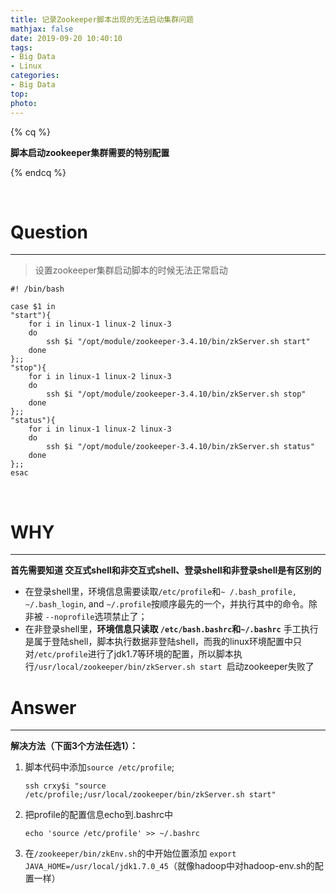 ```yaml
---
title: 记录Zookeeper脚本出现的无法启动集群问题
mathjax: false
date: 2019-09-20 10:40:10
tags:
- Big Data
- Linux
categories:
- Big Data
top:
photo:
---
```




{% cq %}

**脚本启动zookeeper集群需要的特别配置**

{% endcq %}

<!-- more -->

<br>

# Question

----

>  设置zookeeper集群启动脚本的时候无法正常启动

```shell
#! /bin/bash

case $1 in
"start"){
	for i in linux-1 linux-2 linux-3
	do
		ssh $i "/opt/module/zookeeper-3.4.10/bin/zkServer.sh start"
	done
};;
"stop"){
	for i in linux-1 linux-2 linux-3
	do
		ssh $i "/opt/module/zookeeper-3.4.10/bin/zkServer.sh stop"
	done
};;
"status"){
	for i in linux-1 linux-2 linux-3
	do
		ssh $i "/opt/module/zookeeper-3.4.10/bin/zkServer.sh status"
	done
};;
esac
```



<br>

# WHY

---

**首先需要知道 交互式shell和非交互式shell、登录shell和非登录shell是有区别的**

- 在登录shell里，环境信息需要读取`/etc/profile`和`~ /.bash_profile,` `~/.bash_login`, and `~/.profile`按顺序最先的一个，并执行其中的命令。除非被 `--noprofile`选项禁止了；
- 在非登录shell里，**环境信息只读取 `/etc/bash.bashrc`和`~/.bashrc`**
  手工执行是属于登陆shell，脚本执行数据非登陆shell，而我的linux环境配置中只对`/etc/profile`进行了jdk1.7等环境的配置，所以脚本执行`/usr/local/zookeeper/bin/zkServer.sh start `启动zookeeper失败了

# Answer

---

**解决方法（下面3个方法任选1）：**

1. 脚本代码中添加`source /etc/profile`;

   `ssh crxy$i "source /etc/profile;/usr/local/zookeeper/bin/zkServer.sh start" `

2. 把profile的配置信息echo到.bashrc中 

    `echo 'source /etc/profile' >> ~/.bashrc`

3. 在`/zookeeper/bin/zkEnv.sh`的中开始位置添加 `export JAVA_HOME=/usr/local/jdk1.7.0_45`（就像hadoop中对hadoop-env.sh的配置一样）
   